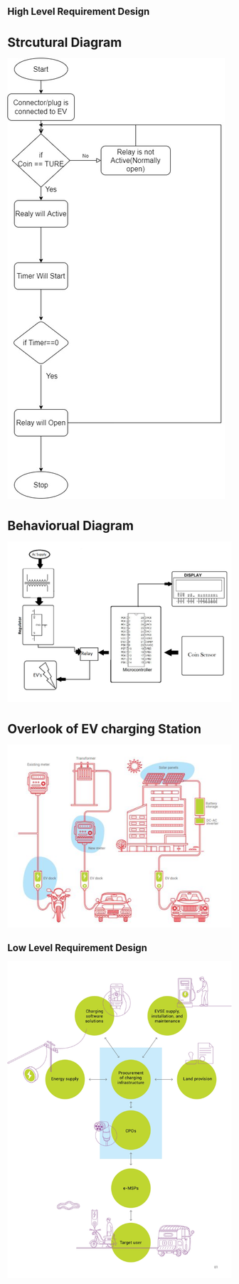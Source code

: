 
## High Level Requirement Design

# Strcutural Diagram

![image](https://github.com/Vamsi-Mudineti/M1_app_Wireless-Waterlevel-Controller/blob/main/flowchart.jpg)


# Behaviorual Diagram

![image](https://github.com/Vamsi-Mudineti/M1_app_Wireless-Waterlevel-Controller/blob/main/1_Requriement/behaviour%20diagram.png)


# Overlook of EV charging Station

![image](https://github.com/Vamsi-Mudineti/M1_app_Wireless-Waterlevel-Controller/blob/main/charging%20station.JPG)

## Low Level Requirement Design 

![image](https://github.com/Vamsi-Mudineti/M1_app_Wireless-Waterlevel-Controller/blob/main/ev%20charginng%20station_page-0001.jpg)
